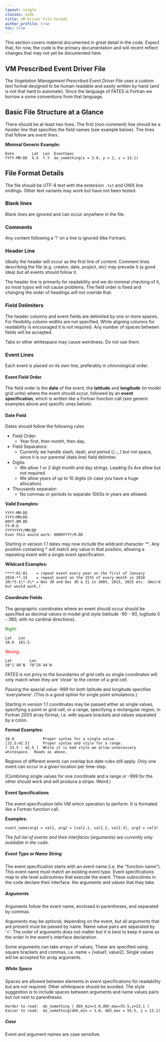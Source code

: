 ```yaml
---
layout: single
classes: wide
title: VM Driver File Format
author_profile: true
toc: true
---
```


<span class=disclaimer>This section covers material documented in great detail in the code. Expect that, for now, the code is the primary documentation and will recent reflect changes that may not yet be documented here.</span>

## VM Prescribed Event Driver File

The *Vegetation Management Prescribed Event Driver File* uses a custom text format designed to be human readable and easily written by hand (and is not that hard to automate). Since the language of FATES is Fortran we borrow a some conventions from that language.

## Basic File Structure at a Glance

There should be at least two lines.  The first (non-comment) line should be a *header line* that specifies the field names (see example below).  The lines that follow are *event lines*.

__Minimal Generic Example:__

	Date        Lat  Lon  EventSpec
	YYYY-MM-DD  X.X  Y.Y  do_something(x = 3.0, y = 2, z = 13.1)

## File Format Details

The file should be UTF-8 text with the extension `.txt` and UNIX line endings. Other text variants may work but have not been tested.

### Blank lines

Blank lines are ignored and can occur anywhere in the file.

### Comments

Any content following a '!' on a line is ignored (like Fortran).

### Header Line

Ideally the header will occur as the first line of *content*.  Comment lines describing the file (e.g. creator, date, project, etc) may precede it (a good idea) but all events should follow it.

The header line is primarily for readability and we do minimal checking of it, so most typos will not cause problems. The field order is fixed and changing the order of headings will not overide that.

### Field Delimiters

The header columns and event fields are delimited by one or more spaces. For flexibility column widths are not specified. While aligning columns for readability is encouraged it is not required. Any number of spaces between fields will be accepted.

Tabs or other whitespace may cause weirdness. Do not use them.

### Event Lines

Each event is placed on its own line, preferably in chronological order.

#### Event Field Order

The field order is the **date** of the event, the **latitude** and **longitude** (in model grid units) where the event should occur, followed by an **event specification**, which is written like a Fortran function call (see generic examples above and specific ones below).

#### Date Field

Dates should follow the following rules

- Field Order:
	- Year first, then month, then day.
- Field Separators:
	- Currently we handle slash, dash, and period (/,-,.) but not space, since it is our parental (data line) field delimiter.
- Digits:
	- We allow 1 or 2 digit month and day strings.  Leading 0s Are allow but not required.
	- We allow years of up to 10 digits (in case you have a huge allocation).
- Thousands separator:
	- No commas or periods to separate 1000s in years are allowed.

__Valid Examples:__

	YYYY-MM-DD
	YYYY/MM/DD
	00YY.0M.0D
	YY-M-D
	YYYYYYYY/MM/DD
    Even this would work: 0000YYYY/M.DD

Starting in version 1.1 dates may now include the wildcard character '\*'. Any position containing \* will match any value in that position, allowing a repeating event with a single event specification.

__Wildcard Examples:__

	****-01-01    = repeat event every year on the first of January
	2018-**-15    = repeat event on the 15th of every month in 2018
	20\*5-1\*-3\* = Nov 30 and Dec 30 & 31 in 2005, 2015, 2025 etc. (Weird but would work.)

#### Coordinate Fields

The geographic coordinates where an event should occur should be specified as decimal values in model grid style (latitude -90 - 90, logitude 0 - 360, with no cardinal directions).

<font color="green">
Right:
</font>

	Lat   Lon
	38.0  281.5

<font color="red">
Wrong:
</font>

	Lat        Lon
	38°1′48″N  78°28′44″W

FATES is not privy to the boundaries of grid cells so single coordinates will only match when they are 'close' to the center of a grid cell.

Passing the special value -999 for both latitude and longitude specifies 'everywhere'.  (This is a good option for single point simulations.)

Starting in version 1.1 coordinates may be passed either as single values, specifying a point or grid cell, or a range, specifying a rectangular region, in Fortran 2003 array format, i.e. with square brackets and values separated by a colon.

__Format Examples:__

	38.0             Proper syntax for a single value.
	[33.5:42.5]      Proper syntax and style for a range.
	[ 33.5 : 42.5 ]  While it is bad style we allow unnecessary whitespace.  Reads as above.

Regions of different events can overlap but date rules still apply.  Only one event can occur in a given location per time-step.

(Combining single values for one coordinate and a range or -999 for the other should work and will produce a stripe. Weird.)

#### Event Specifications

The event specification tells VM which operation to perform.  It is formated like a Fortran function call.

__Examples:__

	event_name(arg1 = val1, arg2 = [val2.1, val2.2, val2.3], arg3 = val3)

*The full list of events and their interfaces (arguments) are currently only available in the code.*

##### Event Type or Name String

The event specification starts with an event name (i.e. the "function name").  This event name must match an existing event type.  Event specifications map to site level subroutines that execute the event.  These subroutines in the code declare their interface: the arguments and values that they take.

##### Arguments

Arguments follow the event name, enclosed in parentheses, and separated by commas.

Arguments may be optional, depending on the event, but all arguments that are present must be passed by name.  Name value pairs are separated by '='.
The order of arguments does not matter but it is best to keep it same as the order in the event's interface declaration.

Some arguments can take arrays of values.  These are specified using square brackets and commas, i.e. name = [value1, value2].  Single values will be accepted for array arguments.

##### White Space

Spaces are allowed between elements in event specifications for readability but are not required.  Other whitespace should be avoided. The style suggestion is to include spaces between arguments and name values pairs but not next to parentheses.

	Harder to read:  do_something ( dbh_min=3.0,dbh_max=55.5,z=13.1 )
	Easier to read:  do_something(dbh_min = 3.0, dbh_max = 55.5, z = 13.1)

##### Case
Event and argument names are case sensitive.

<!-- The following still needs a lot of work:

## Using Events?????

VM harvest events can be specified with height...

### Conditional Events

In version 1.0 events affect all patches of a site where they occur.  Starting in version 1.1 there are conditional variants of some (but not all) operations.  For example `replant()` is a conditional version of `plant()` that only plants when a patch is bare.

Some conditional events take additional criteria arguments that a patch must match for the event to execute.  These arguments start with `if_`.  clearcut_if() takes the same arguments as clearcut() but only performs the action for patches of the appropriate age, basal area, or mean DBH (if passed).

	clearcut([pfts], [dbh_min], [ht_min])
	clearcut_if([pfts], [dbh_min], [ht_min], [patch_fraction], [if_age_min], [if_age_max], [if_bai], [if_dbh_mean], [if_dbh_max])

When performing simulations with Pure PPA there is generally only one patch per site.  In this case conditionals control whether an event occurs at all in that grid cell.

Some events even in version 1.0 can exhibit conditional behavior indirectly.  For example the harvest routines all allow you to specify range of trees sizes to remove.  If there are no matching trees the event won't occur.  However, for some more complicated operations (clearcut) the conditionals are required.

### Detailed Example Driver File:

```
! Example_VM_Driver_File.txt
! Comments can go anywhere.
! The first content line should be the header line:
Date        Latitude  Longitude EventSpec
1980-03-01  ...


! Check once ever year and harvest when the mean stand DBH reaches 26 cm:
19**-01-01  -999      -999      clearcut_if(if_dbh_mean = 26.0)

! Replant with PFT 2 if a harvest has recently occurred:
19**-05-01  -999      -999      replant(pfts = 2)

...

```

-->

